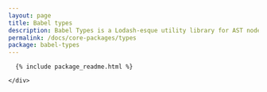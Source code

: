 ```yaml
---
layout: page
title: Babel types
description: Babel Types is a Lodash-esque utility library for AST nodes
permalink: /docs/core-packages/types
package: babel-types
---
```


<div class="container docs-content">
  <div class="step-wizard">
    <div class="step">

      {% include package_readme.html %}

    </div>
  </div>
</div>
